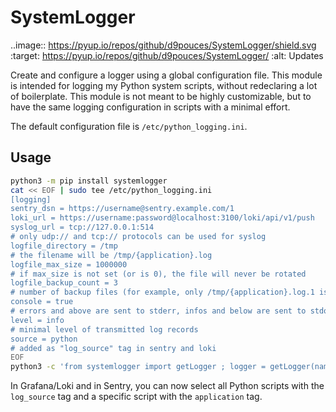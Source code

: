 SystemLogger
============


..image:: https://pyup.io/repos/github/d9pouces/SystemLogger/shield.svg
:target: https://pyup.io/repos/github/d9pouces/SystemLogger/
:alt: Updates

Create and configure a logger using a global configuration file.
This module is intended for logging my Python system scripts, without redeclaring a lot of boilerplate.
This module is not meant to be highly customizable, but to have the same logging configuration in scripts with a
minimal effort.

The default configuration file is `/etc/python_logging.ini`.

Usage
-----

```bash
python3 -m pip install systemlogger
cat << EOF | sudo tee /etc/python_logging.ini
[logging]
sentry_dsn = https://username@sentry.example.com/1
loki_url = https://username:password@localhost:3100/loki/api/v1/push
syslog_url = tcp://127.0.0.1:514
# only udp:// and tcp:// protocols can be used for syslog
logfile_directory = /tmp
# the filename will be /tmp/{application}.log
logfile_max_size = 1000000
# if max_size is not set (or is 0), the file will never be rotated
logfile_backup_count = 3
# number of backup files (for example, only /tmp/{application}.log.1 is created if logfile_backup_count == 1)
console = true
# errors and above are sent to stderr, infos and below are sent to stdout
level = info
# minimal level of transmitted log records
source = python
# added as "log_source" tag in sentry and loki
EOF
python3 -c 'from systemlogger import getLogger ; logger = getLogger(name="demo") ; logger.warning("log warning test") ; logger.error("log error test")'
```

In Grafana/Loki and in Sentry, you can now select all Python scripts with the `log_source` tag and a specific script
with
the `application` tag.
